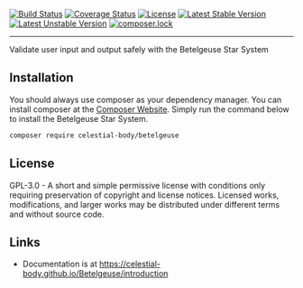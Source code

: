 [![Build Status](https://travis-ci.org/Celestial-Body/Betelgeuse.svg?branch=master)](https://travis-ci.org/Celestial-Body/Betelgeuse) [![Coverage Status](https://coveralls.io/repos/github/Celestial-Body/Betelgeuse/badge.svg?branch=master)](https://coveralls.io/github/Celestial-Body/Betelgeuse?branch=master) [![License](https://poser.pugx.org/celestial-body/betelgeuse/license)](https://packagist.org/packages/celestial-body/betelgeuse) [![Latest Stable Version](https://poser.pugx.org/celestial-body/betelgeuse/v/stable)](https://packagist.org/packages/celestial-body/betelgeuse) [![Latest Unstable Version](https://poser.pugx.org/celestial-body/betelgeuse/v/unstable)](https://packagist.org/packages/celestial-body/betelgeuse) [![composer.lock](https://poser.pugx.org/celestial-body/betelgeuse/composerlock)](https://packagist.org/packages/celestial-body/betelgeuse)

-----

Validate user input and output safely with the Betelgeuse Star System

## Installation

You should always use composer as your dependency manager. You can install composer at the [Composer Website](https://getcomposer.org/). Simply run the command below to install the Betelgeuse Star System.

```sh
composer require celestial-body/betelgeuse
```

## License

GPL-3.0 - A short and simple permissive license with conditions only requiring preservation of copyright and license notices. Licensed works, modifications, and larger works may be distributed under different terms and without source code.

## Links

- Documentation is at https://celestial-body.github.io/Betelgeuse/introduction
